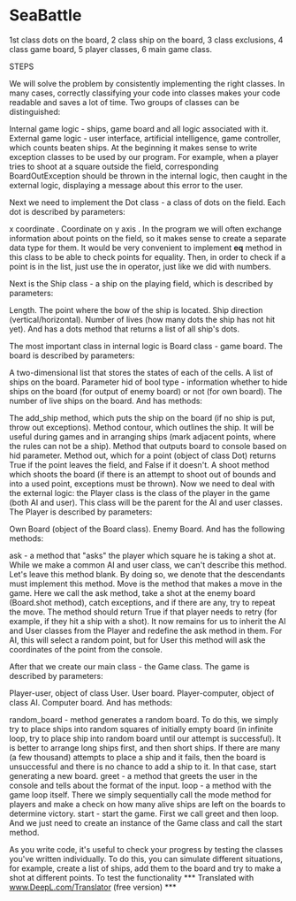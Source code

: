 # SeaBattle
1st class dots on the board,
2 class ship on the board,
3 class exclusions,
4 class game board,
5 player classes,
6 main game class.

STEPS

We will solve the problem by consistently implementing the right classes. In many cases, correctly classifying your code into classes makes your code readable and saves a lot of time. Two groups of classes can be distinguished:

Internal game logic - ships, game board and all logic associated with it.
External game logic - user interface, artificial intelligence, game controller, which counts beaten ships.
At the beginning it makes sense to write exception classes to be used by our program. For example, when a player tries to shoot at a square outside the field, corresponding BoardOutException should be thrown in the internal logic, then caught in the external logic, displaying a message about this error to the user.

Next we need to implement the Dot class - a class of dots on the field. Each dot is described by parameters:

x coordinate .
Coordinate on y axis .
In the program we will often exchange information about points on the field, so it makes sense to create a separate data type for them. It would be very convenient to implement __eq__ method in this class to be able to check points for equality. Then, in order to check if a point is in the list, just use the in operator, just like we did with numbers.

Next is the Ship class - a ship on the playing field, which is described by parameters:

Length.
The point where the bow of the ship is located.
Ship direction (vertical/horizontal).
Number of lives (how many dots the ship has not hit yet).
And has a dots method that returns a list of all ship's dots.

The most important class in internal logic is Board class - game board. The board is described by parameters:

A two-dimensional list that stores the states of each of the cells.
A list of ships on the board.
Parameter hid of bool type - information whether to hide ships on the board (for output of enemy board) or not (for own board).
The number of live ships on the board.
And has methods:

The add_ship method, which puts the ship on the board (if no ship is put, throw out exceptions).
Method contour, which outlines the ship. It will be useful during games and in arranging ships (mark adjacent points, where the rules can not be a ship).
Method that outputs board to console based on hid parameter.
Method out, which for a point (object of class Dot) returns True if the point leaves the field, and False if it doesn't.
A shoot method which shoots the board (if there is an attempt to shoot out of bounds and into a used point, exceptions must be thrown).
Now we need to deal with the external logic: the Player class is the class of the player in the game (both AI and user). This class will be the parent for the AI and user classes. The Player is described by parameters:

Own Board (object of the Board class).
Enemy Board.
And has the following methods:

ask - a method that "asks" the player which square he is taking a shot at. While we make a common AI and user class, we can't describe this method. Let's leave this method blank. By doing so, we denote that the descendants must implement this method.
Move is the method that makes a move in the game. Here we call the ask method, take a shot at the enemy board (Board.shot method), catch exceptions, and if there are any, try to repeat the move. The method should return True if that player needs to retry (for example, if they hit a ship with a shot).
It now remains for us to inherit the AI and User classes from the Player and redefine the ask method in them. For AI, this will select a random point, but for User this method will ask the coordinates of the point from the console.

After that we create our main class - the Game class. The game is described by parameters:

Player-user, object of class User.
User board.
Player-computer, object of class AI.
Computer board.
And has methods:

random_board - method generates a random board. To do this, we simply try to place ships into random squares of initially empty board (in infinite loop, try to place ship into random board until our attempt is successful). It is better to arrange long ships first, and then short ships. If there are many (a few thousand) attempts to place a ship and it fails, then the board is unsuccessful and there is no chance to add a ship to it. In that case, start generating a new board.
greet - a method that greets the user in the console and tells about the format of the input.
loop - a method with the game loop itself. There we simply sequentially call the mode method for players and make a check on how many alive ships are left on the boards to determine victory.
start - start the game. First we call greet and then loop.
And we just need to create an instance of the Game class and call the start method.

As you write code, it's useful to check your progress by testing the classes you've written individually. To do this, you can simulate different situations, for example, create a list of ships, add them to the board and try to make a shot at different points. To test the functionality
*** Translated with www.DeepL.com/Translator (free version) ***


